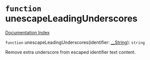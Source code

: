# `function` unescapeLeadingUnderscores

[Documentation Index](../README.md)

`function` unescapeLeadingUnderscores(identifier: [\_\_String](../type.__String/README.md)): `string`

Remove extra underscore from escaped identifier text content.

